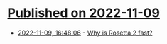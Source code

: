 # [Published on 2022-11-09](index.md)

* [2022-11-09, 16:48:06](https://lobste.rs/s/kugi2v/why_is_rosetta_2_fast) - [Why is Rosetta 2 fast?](https://dougallj.wordpress.com/2022/11/09/why-is-rosetta-2-fast/)
